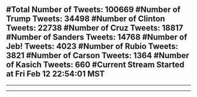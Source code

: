 #Total Number of Tweets: 100669 
#Number of Trump Tweets: 34498
#Number of Clinton Tweets: 22738
#Number of Cruz Tweets: 18817
#Number of Sanders Tweets: 14768
#Number of Jeb! Tweets: 4023
#Number of Rubio Tweets: 3821
#Number of Carson Tweets: 1364
#Number of Kasich Tweets: 660
#Current Stream Started at Fri Feb 12 22:54:01 MST
---
---
---
